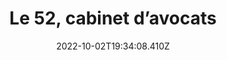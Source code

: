---
layout: blocks
date: 2022-10-02T19:34:08.410Z
title: Le 52, cabinet d’avocats
description: Cabinet exclusivement dédié à la défense pénale à Paris
image:
  src: /images/uploads/logo-le52.svg
hero:
  title: "Étude de cas : Le 52, Migration d’un site Wordpress vers Lawyerify"
blocks:
  - type: editorial
    title: Quelques mots sur le cabinet
    text: « Le 52 », cité rue Richelieu à Paris, est un cabinet exclusivement dédié à la défense pénale, il est composé de 4 avocats associés, tous formés aux côtés de pénalistes de renom et animés d’une passion commune pour la défense.
  - type: blockquote
    quote: A well-known quote, contained in a blockquote element.
    author:
      name: Me Joseph Hazan
      company: Cabinet d’avocats Le 52
      image:
        src: /images/uploads/joseph-hazan.jpg
  - type: editorial
    title: Analyse Google Lighthouse
    text: Google Lighthouse est un outil open source et automatisé permettant de mesurer la qualité des pages Web. 
    image:
      src: /images/uploads/le52-lighthouse.png
  - type: cta
    cta:
      text: Découvrez le site web
      url: https://www.le52-avocats.com/
---
